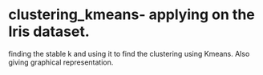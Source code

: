 # clustering_kmeans- applying on the Iris dataset.
finding the stable k and using it to find the clustering using Kmeans.
Also giving graphical representation.
